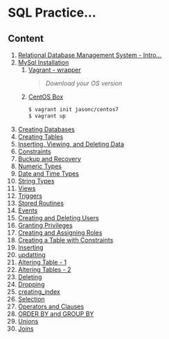 # SQL Practice...
## Content

1. [Relational Database Management System - Intro...](rdbms.md)
2. [MySql Installation](sql_journey.md)
    1. [Vagrant - wrapper](https://www.vagrantup.com/downloads)
        > _Download your OS version_ 
    2. [CentOS Box](https://app.vagrantup.com/jasonc/boxes/centos7)
        ```bash
        $ vagrant init jasonc/centos7
        $ vagrant up
        ```
3. [Creating Databases](creating_db.md)
4. [Creating Tables](creating_tables.md)
5. [Inserting, Viewing, and Deleting Data](insert_view_delete_data.md)
6. [Constraints](constrains_mysql.md)
7. [Buckup and Recovery](backup_n_recovery.md)
8. [Numeric Types](numeric_types.md)
9. [Date and Time Types](date_and_time_types.md)
10. [String Types](string_types.md)
11. [Views](views.md)
12. [Triggers](triggers.md)
13. [Stored Routines](stored_routines.md)
14. [Events](events.md)
15. [Creating and Deleting Users](create_delete_users.md)
16. [Granting Privileges](granting_privileges.md)
17. [Creating and Assigning Roles](creating_and_assigning_roles.md)
18. [Creating a Table with Constraints](tables_with_constraints.md)
19. [Inserting](inserting.md)
20. [updatting](updating.md)
21. [Altering Table - 1](altering_tables_part_1.md)
22. [Altering Tables - 2](altering_tables_part_2.md)
23. [Deleting](deleting.md)
24. [Dropping](dropping.md)
25. [creating_index](creating_index.md)
26. [Selection](selecting.md)
27. [Operators and Clauses](clauses_operators.md)
28. [ORDER BY and GROUP BY](orderby_groupby.md)
29. [Unions](unions.md)
30. [Joins](joins.md)